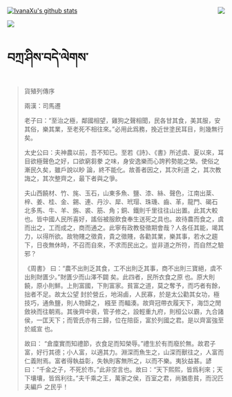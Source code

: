 [![IvanaXu's github stats](https://github-readme-stats.vercel.app/api?username=IvanaXu&show_icons=true&theme=vue-dark)](https://github.com/anuraghazra/github-readme-stats)
<img align="right" src="https://github-readme-stats.vercel.app/api/top-langs/?username=IvanaXu&langs_count=3&theme=graywhite" />

[![](https://github-readme-stats.vercel.app/api/wakatime?username=IvanaXu&layout=compact&langs_count=6&hide_title=True&theme=vue-dark)](https://github.com/IvanaXu)
# བཀྲ་ཤིས་བདེ་ལེགས་
> 貨殖列傳序
> 
> 兩漢：司馬遷 
> 
> 老子曰：“至治之極，鄰國相望，雞狗之聲相聞，民各甘其食，美其服，安其俗，樂其業，至老死不相往來。”必用此爲務，挽近世塗民耳目，則幾無行矣。
> 
> 太史公曰：夫神農以前，吾不知已。至若《詩》、《書》所述虞、夏以來，耳目欲極聲色之好，口欲窮芻豢 之味，身安逸樂而心誇矜勢能之榮。使俗之漸民久矣，雖戶說以眇 論，終不能化。故善者因之，其次利道 之，其次教誨之，其次整齊之，最下者與之爭。
> 
> 夫山西饒材、竹、旄、玉石，山東多魚、鹽、漆、絲、聲色，江南出棻、梓、姜、桂、金、錫、連、丹沙、犀、玳瑁、珠璣、齒、革，龍門、碣石 北多馬、牛、羊、旃、裘、筋、角；銅、鐵則千里往往山出置。此其大較也。皆中國人民所喜好，謠俗被服飲食奉生送死之具也。故待農而食之，虞 而出之，工而成之，商而通之。此寧有政教發徵期會哉？人各任其能，竭其力，以得所欲。故物賤之徵貴，貴之徵賤，各勸其業，樂其事，若水之趨下，日夜無休時，不召而自來，不求而民出之。豈非道之所符，而自然之驗邪？
> 
> 《周書》 曰：“農不出則乏其食，工不出則乏其事，商不出則三寶絕，虞不出則財匱少。”財匱少而山澤不闢 矣。此四者，民所衣食之原 也。原大則饒，原小則鮮。上則富國，下則富家。貧富之道，莫之奪予，而巧者有餘，拙者不足。故太公望 封於營丘，地潟鹵，人民寡，於是太公勸其女功，極技巧，通魚鹽，則人物歸之， 繦至 而輻湊。故齊冠帶衣履天下，海岱之閒斂袂而往朝焉。其後齊中衰，管子修之，設輕重九府，則桓公以霸，九合諸侯，一匡天下；而管氏亦有三歸，位在陪臣，富於列國之君。是以齊富強至於威宣 也。
> 
> 故曰： “倉廩實而知禮節，衣食足而知榮辱。”禮生於有而廢於無。故君子富，好行其德；小人富，以適其力。淵深而魚生之，山深而獸往之，人富而仁義附焉。富者得執益彰，失執則客無所之，以而不樂。夷狄益甚。諺曰：“千金之子，不死於市。”此非空言也。故曰：“天下熙熙，皆爲利來；天下壤壤，皆爲利往。”夫千乘之王，萬家之侯，百室之君，尚猶患貧，而況匹夫編戶 之民乎！
>
